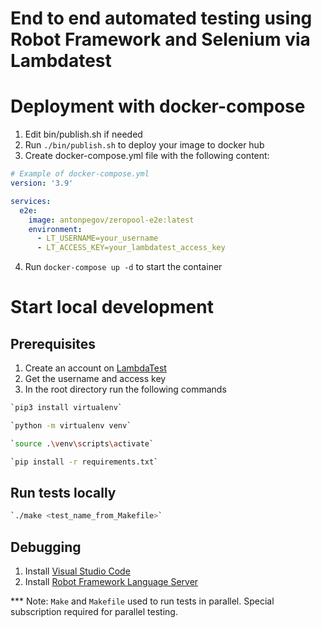 # End to end automated testing using Robot Framework and Selenium via Lambdatest

# Deployment with docker-compose

1. Edit bin/publish.sh if needed
2. Run `./bin/publish.sh` to deploy your image to docker hub
3. Create docker-compose.yml file with the following content:

```yaml
# Example of docker-compose.yml
version: '3.9'

services:
  e2e:
    image: antonpegov/zeropool-e2e:latest
    environment:
      - LT_USERNAME=your_username
      - LT_ACCESS_KEY=your_lambdatest_access_key
```

4. Run `docker-compose up -d` to start the container

# Start local development

## Prerequisites

1. Create an account on [LambdaTest](https://www.lambdatest.com/)
2. Get the username and access key
3. In the root directory run the following commands

```bash
`pip3 install virtualenv`

`python -m virtualenv venv`

`source .\venv\scripts\activate`

`pip install -r requirements.txt`
```

## Run tests locally

```bash
`./make <test_name_from_Makefile>`
```

## Debugging

1. Install [Visual Studio Code](https://code.visualstudio.com/)
2. Install [Robot Framework Language Server](https://marketplace.visualstudio.com/items?itemName=TomiTurtiainen.rf-language-server)

\*\*\* Note: `Make` and `Makefile` used to run tests in parallel. Special subscription required for parallel testing.
